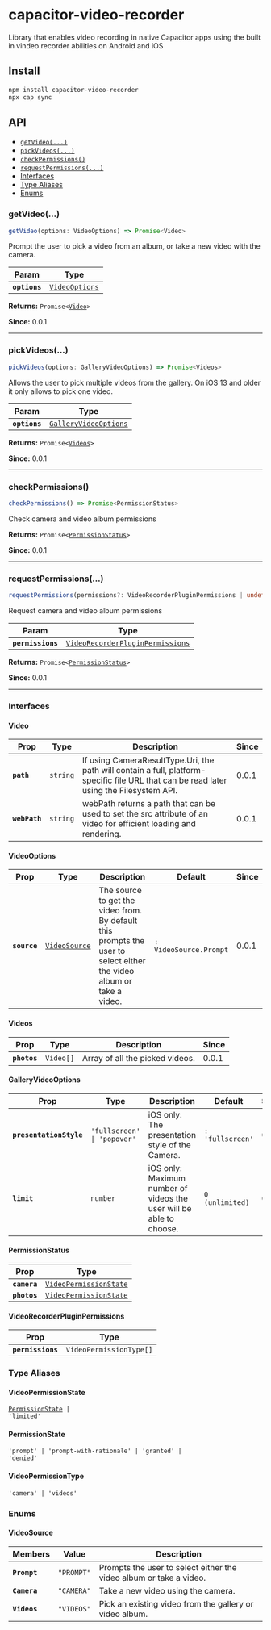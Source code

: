 # capacitor-video-recorder

Library that enables video recording in native Capacitor apps using the built in vindeo recorder abilities on Android and iOS

## Install

```bash
npm install capacitor-video-recorder
npx cap sync
```

## API

<docgen-index>

* [`getVideo(...)`](#getvideo)
* [`pickVideos(...)`](#pickvideos)
* [`checkPermissions()`](#checkpermissions)
* [`requestPermissions(...)`](#requestpermissions)
* [Interfaces](#interfaces)
* [Type Aliases](#type-aliases)
* [Enums](#enums)

</docgen-index>

<docgen-api>
<!--Update the source file JSDoc comments and rerun docgen to update the docs below-->

### getVideo(...)

```typescript
getVideo(options: VideoOptions) => Promise<Video>
```

Prompt the user to pick a video from an album, or take a new video
with the camera.

| Param         | Type                                                  |
| ------------- | ----------------------------------------------------- |
| **`options`** | <code><a href="#videooptions">VideoOptions</a></code> |

**Returns:** <code>Promise&lt;<a href="#video">Video</a>&gt;</code>

**Since:** 0.0.1

--------------------


### pickVideos(...)

```typescript
pickVideos(options: GalleryVideoOptions) => Promise<Videos>
```

Allows the user to pick multiple videos from the gallery.
On iOS 13 and older it only allows to pick one video.

| Param         | Type                                                                |
| ------------- | ------------------------------------------------------------------- |
| **`options`** | <code><a href="#galleryvideooptions">GalleryVideoOptions</a></code> |

**Returns:** <code>Promise&lt;<a href="#videos">Videos</a>&gt;</code>

**Since:** 0.0.1

--------------------


### checkPermissions()

```typescript
checkPermissions() => Promise<PermissionStatus>
```

Check camera and video album permissions

**Returns:** <code>Promise&lt;<a href="#permissionstatus">PermissionStatus</a>&gt;</code>

**Since:** 0.0.1

--------------------


### requestPermissions(...)

```typescript
requestPermissions(permissions?: VideoRecorderPluginPermissions | undefined) => Promise<PermissionStatus>
```

Request camera and video album permissions

| Param             | Type                                                                                      |
| ----------------- | ----------------------------------------------------------------------------------------- |
| **`permissions`** | <code><a href="#videorecorderpluginpermissions">VideoRecorderPluginPermissions</a></code> |

**Returns:** <code>Promise&lt;<a href="#permissionstatus">PermissionStatus</a>&gt;</code>

**Since:** 0.0.1

--------------------


### Interfaces


#### Video

| Prop          | Type                | Description                                                                                                                              | Since |
| ------------- | ------------------- | ---------------------------------------------------------------------------------------------------------------------------------------- | ----- |
| **`path`**    | <code>string</code> | If using CameraResultType.Uri, the path will contain a full, platform-specific file URL that can be read later using the Filesystem API. | 0.0.1 |
| **`webPath`** | <code>string</code> | webPath returns a path that can be used to set the src attribute of an video for efficient loading and rendering.                        | 0.0.1 |


#### VideoOptions

| Prop         | Type                                                | Description                                                                                                          | Default                           | Since |
| ------------ | --------------------------------------------------- | -------------------------------------------------------------------------------------------------------------------- | --------------------------------- | ----- |
| **`source`** | <code><a href="#videosource">VideoSource</a></code> | The source to get the video from. By default this prompts the user to select either the video album or take a video. | <code>: VideoSource.Prompt</code> | 0.0.1 |


#### Videos

| Prop         | Type                 | Description                     | Since |
| ------------ | -------------------- | ------------------------------- | ----- |
| **`photos`** | <code>Video[]</code> | Array of all the picked videos. | 0.0.1 |


#### GalleryVideoOptions

| Prop                    | Type                                   | Description                                                         | Default                     | Since |
| ----------------------- | -------------------------------------- | ------------------------------------------------------------------- | --------------------------- | ----- |
| **`presentationStyle`** | <code>'fullscreen' \| 'popover'</code> | iOS only: The presentation style of the Camera.                     | <code>: 'fullscreen'</code> | 0.0.1 |
| **`limit`**             | <code>number</code>                    | iOS only: Maximum number of videos the user will be able to choose. | <code>0 (unlimited)</code>  | 0.0.1 |


#### PermissionStatus

| Prop         | Type                                                                  |
| ------------ | --------------------------------------------------------------------- |
| **`camera`** | <code><a href="#videopermissionstate">VideoPermissionState</a></code> |
| **`photos`** | <code><a href="#videopermissionstate">VideoPermissionState</a></code> |


#### VideoRecorderPluginPermissions

| Prop              | Type                               |
| ----------------- | ---------------------------------- |
| **`permissions`** | <code>VideoPermissionType[]</code> |


### Type Aliases


#### VideoPermissionState

<code><a href="#permissionstate">PermissionState</a> | 'limited'</code>


#### PermissionState

<code>'prompt' | 'prompt-with-rationale' | 'granted' | 'denied'</code>


#### VideoPermissionType

<code>'camera' | 'videos'</code>


### Enums


#### VideoSource

| Members      | Value                 | Description                                                        |
| ------------ | --------------------- | ------------------------------------------------------------------ |
| **`Prompt`** | <code>"PROMPT"</code> | Prompts the user to select either the video album or take a video. |
| **`Camera`** | <code>"CAMERA"</code> | Take a new video using the camera.                                 |
| **`Videos`** | <code>"VIDEOS"</code> | Pick an existing video from the gallery or video album.            |

</docgen-api>
